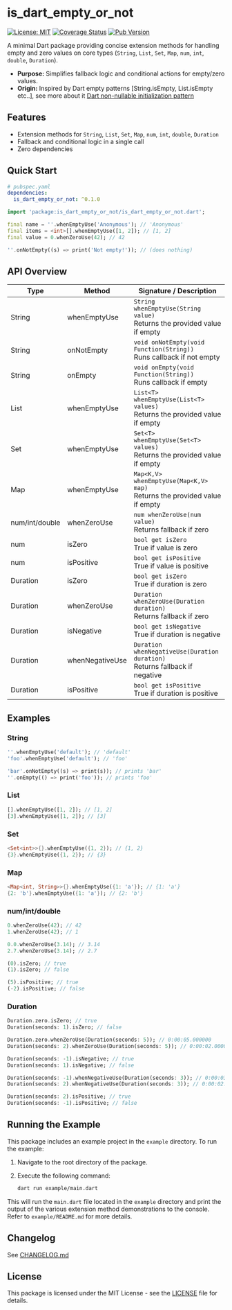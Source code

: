 # is_dart_empty_or_not

[![License: MIT](https://img.shields.io/badge/License-MIT-yellow.svg)](https://opensource.org/licenses/MIT)
[![Coverage Status](https://coveralls.io/repos/github/Arenukvern/is_dart_empty_or_not/badge.svg?branch=main)](https://coveralls.io/github/Arenukvern/is_dart_empty_or_not?branch=main)
[![Pub Version](https://img.shields.io/badge/version-0.1.0-blue)](https://pub.dev/packages/is_dart_empty_or_not)

A minimal Dart package providing concise extension methods for handling empty and zero values on core types (`String`, `List`, `Set`, `Map`, `num`, `int`, `double`, `Duration`).

- **Purpose:** Simplifies fallback logic and conditional actions for empty/zero values.
- **Origin:** Inspired by Dart empty patterns [String.isEmpty, List.isEmpty etc..], see more about it [Dart non-nullable initialization pattern](https://medium.com/@antmalofeev/dart-non-nullable-initialization-pattern-a7465740e27c)

## Features

- Extension methods for `String`, `List`, `Set`, `Map`, `num`, `int`, `double`, `Duration`
- Fallback and conditional logic in a single call
- Zero dependencies

## Quick Start

```yaml
# pubspec.yaml
dependencies:
  is_dart_empty_or_not: ^0.1.0
```

```dart
import 'package:is_dart_empty_or_not/is_dart_empty_or_not.dart';

final name = ''.whenEmptyUse('Anonymous'); // 'Anonymous'
final items = <int>[].whenEmptyUse([1, 2]); // [1, 2]
final value = 0.whenZeroUse(42); // 42

''.onNotEmpty((s) => print('Not empty!')); // (does nothing)
```

## API Overview

| Type           | Method          | Signature / Description                                                       |
| -------------- | --------------- | ----------------------------------------------------------------------------- |
| String         | whenEmptyUse    | `String whenEmptyUse(String value)`<br>Returns the provided value if empty    |
| String         | onNotEmpty      | `void onNotEmpty(void Function(String))`<br>Runs callback if not empty        |
| String         | onEmpty         | `void onEmpty(void Function(String))`<br>Runs callback if empty               |
| List           | whenEmptyUse    | `List<T> whenEmptyUse(List<T> values)`<br>Returns the provided value if empty |
| Set            | whenEmptyUse    | `Set<T> whenEmptyUse(Set<T> values)`<br>Returns the provided value if empty   |
| Map            | whenEmptyUse    | `Map<K,V> whenEmptyUse(Map<K,V> map)`<br>Returns the provided value if empty  |
| num/int/double | whenZeroUse     | `num whenZeroUse(num value)`<br>Returns fallback if zero                      |
| num            | isZero          | `bool get isZero`<br>True if value is zero                                    |
| num            | isPositive      | `bool get isPositive`<br>True if value is positive                            |
| Duration       | isZero          | `bool get isZero`<br>True if duration is zero                                 |
| Duration       | whenZeroUse     | `Duration whenZeroUse(Duration duration)`<br>Returns fallback if zero         |
| Duration       | isNegative      | `bool get isNegative`<br>True if duration is negative                         |
| Duration       | whenNegativeUse | `Duration whenNegativeUse(Duration duration)`<br>Returns fallback if negative |
| Duration       | isPositive      | `bool get isPositive`<br>True if duration is positive                         |

## Examples

### String

```dart
''.whenEmptyUse('default'); // 'default'
'foo'.whenEmptyUse('default'); // 'foo'

'bar'.onNotEmpty((s) => print(s)); // prints 'bar'
''.onEmpty(() => print('foo')); // prints 'foo'
```

### List

```dart
[].whenEmptyUse([1, 2]); // [1, 2]
[3].whenEmptyUse([1, 2]); // [3]
```

### Set

```dart
<Set<int>>{}.whenEmptyUse({1, 2}); // {1, 2}
{3}.whenEmptyUse({1, 2}); // {3}
```

### Map

```dart
<Map<int, String>>{}.whenEmptyUse({1: 'a'}); // {1: 'a'}
{2: 'b'}.whenEmptyUse({1: 'a'}); // {2: 'b'}
```

### num/int/double

```dart
0.whenZeroUse(42); // 42
1.whenZeroUse(42); // 1

0.0.whenZeroUse(3.14); // 3.14
2.7.whenZeroUse(3.14); // 2.7

(0).isZero; // true
(1).isZero; // false

(5).isPositive; // true
(-2).isPositive; // false
```

### Duration

```dart
Duration.zero.isZero; // true
Duration(seconds: 1).isZero; // false

Duration.zero.whenZeroUse(Duration(seconds: 5)); // 0:00:05.000000
Duration(seconds: 2).whenZeroUse(Duration(seconds: 5)); // 0:00:02.000000

Duration(seconds: -1).isNegative; // true
Duration(seconds: 1).isNegative; // false

Duration(seconds: -1).whenNegativeUse(Duration(seconds: 3)); // 0:00:03.000000
Duration(seconds: 2).whenNegativeUse(Duration(seconds: 3)); // 0:00:02.000000

Duration(seconds: 2).isPositive; // true
Duration(seconds: -1).isPositive; // false
```

## Running the Example

This package includes an example project in the `example` directory. To run the example:

1. Navigate to the root directory of the package.
2. Execute the following command:

   ```sh
   dart run example/main.dart
   ```

This will run the `main.dart` file located in the `example` directory and print the output of the various extension method demonstrations to the console. Refer to `example/README.md` for more details.

## Changelog

See [CHANGELOG.md](CHANGELOG.md)

## License

This package is licensed under the MIT License - see the [LICENSE](LICENSE) file for details.
